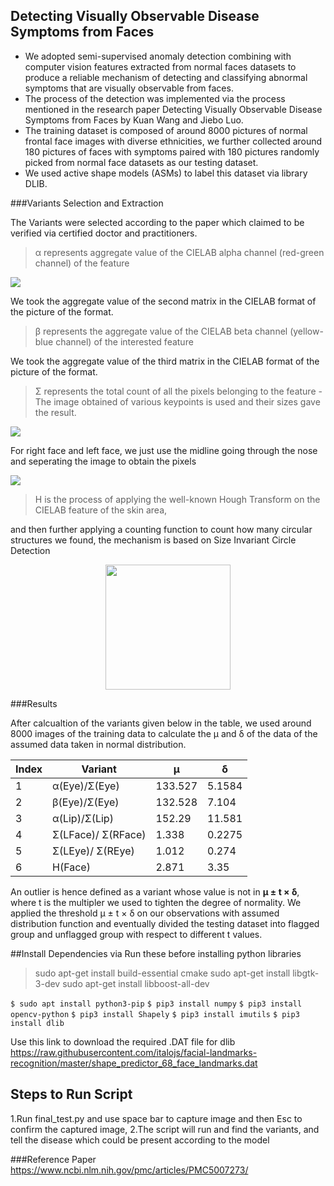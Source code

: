 ## Detecting Visually Observable Disease Symptoms from Faces
- We adopted semi-supervised anomaly detection combining with computer vision features extracted  from normal faces datasets to produce a reliable mechanism of detecting and classifying abnormal  symptoms that are visually observable from faces.
- The process of the detection was implemented via the process mentioned in the research paper Detecting Visually Observable Disease Symptoms from Faces by Kuan Wang and Jiebo Luo.
- The training dataset is composed of around 8000 pictures of normal frontal face images with diverse ethnicities, we further collected around 180 pictures of faces with symptoms paired with 180  pictures randomly picked from normal face datasets as our testing dataset.
- We used active shape models (ASMs) to label this dataset via library DLIB.



###Variants Selection and Extraction

The Variants were selected according to the paper which claimed to
be verified via certified doctor and practitioners.
>α represents aggregate value of the CIELAB alpha channel (red-green channel) of the feature

![](https://user-images.githubusercontent.com/43948081/129056377-46d59380-4c0d-422b-b206-d7b2bfed3f5f.png)

We took the aggregate value of the second matrix in the CIELAB format of the picture of the format.
> β represents the aggregate value of the CIELAB beta channel (yellow-blue channel) of the interested feature

We took the aggregate value of the third matrix in the CIELAB format of the picture of the format.

>Σ represents the total count of all the pixels belonging to the feature
-The image obtained of various keypoints is used and their sizes gave the result.

![](https://user-images.githubusercontent.com/43948081/129056393-414d36a1-2b44-4c12-8021-c56bbac63253.png)

For right face and left face, we just use the midline going through the nose and seperating the image to obtain the pixels

![](https://user-images.githubusercontent.com/43948081/129058638-0a862880-4e8e-4647-b9f9-63610c46c070.png)
>H is the process of applying the well-known Hough Transform on the CIELAB feature of the skin area,

and then further applying a counting function to count how many circular structures we found, the  mechanism is based on Size Invariant Circle Detection

<p align="center">
  <img width="200" height="200" src="https://user-images.githubusercontent.com/43948081/129056446-51e4dc79-7aba-439d-93cf-7f989bfa90bf.png">
</p>



###Results

After calcualtion of the variants given below in the table, we used around 8000 images of the training data to calculate the μ and δ of the data of the assumed data taken in normal distribution.

|Index | Variant | μ | δ |
|---|--------|------|------|
|1| α(Eye)/Σ(Eye)| 133.527| 5.1584|
|2 |β(Eye)/Σ(Eye) |132.528 |7.104|
|3 |α(Lip)/Σ(Lip)| 152.29| 11.581|
|4 |Σ(LFace)/ Σ(RFace)| 1.338| 0.2275|
|5 |Σ(LEye)/ Σ(REye)| 1.012| 0.274|
|6 |H(Face)| 2.871| 3.35|

An outlier is hence defined as a variant whose value is not in <b>μ ± t × δ</b>, where t is the multipler we used  to tighten the degree of normality. We applied the threshold μ ± t × δ on our observations with assumed distribution function and eventually divided the testing dataset into flagged group and unflagged group with respect to different t values.


##Install Dependencies via
Run these before installing python libraries
>sudo apt-get install build-essential cmake
sudo apt-get install libgtk-3-dev
sudo apt-get install libboost-all-dev


`$ sudo apt install python3-pip`
`$ pip3 install numpy`
`$ pip3 install opencv-python`
`$ pip3 install Shapely`
`$ pip3 install imutils`
`$ pip3 install dlib`

Use this link to download the required .DAT file for dlib
https://raw.githubusercontent.com/italojs/facial-landmarks-recognition/master/shape_predictor_68_face_landmarks.dat



## Steps to Run Script
1.Run final_test.py and use space bar to capture image and then Esc to confirm the captured image, 
2.The script will run and find the variants, and tell the disease which could be present according to the model


###Reference Paper
https://www.ncbi.nlm.nih.gov/pmc/articles/PMC5007273/
